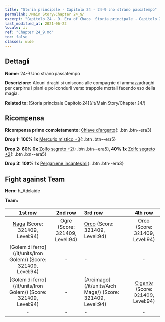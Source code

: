 ```yaml
---
title: "Storia principale - Capitolo 24 - 24-9 Uno strano passatempo"
permalink: /Main Story/Chapter 24_9/
excerpt: "Capitolo 24 - 9. Era of Chaos  Storia principale - Capitolo 24_9. 24-9 Uno strano passatempo"
last_modified_at: 2021-06-22
locale: it
ref: "Chapter 24_9.md"
toc: false
classes: wide
---
```


## Dettagli

 **Nome:** 24-9 Uno strano passatempo

 **Descrizione:** Alcuni draghi si uniscono alle compagnie di ammazzadraghi per carpirne i piani e poi condurli verso trappole mortali facendo uso della magia.

 **Related to:** [Storia principale Capitolo 24](/it/Main Story/Chapter 24/)

## Ricompensa

 **Ricompensa primo completamento:** [Chiave d'argento](/ItemsIT/con_693/){: .btn .btn--era3}

 **Drop 1:** **100% 1x** [Mercurio mistico +3](/ItemsIT/mat_84/){: .btn .btn--era5}

 **Drop 2:** **60% 0x** [Zolfo segreto +2](/ItemsIT/mat_78/){: .btn .btn--era5}, **40% 1x** [Zolfo segreto +2](/ItemsIT/mat_78/){: .btn .btn--era5}

 **Drop 3:** **100% 1x** [Pergamene incantesimi](/ItemsIT/con_694/){: .btn .btn--era3}


## Fight against Team
 **Hero:** h_Adelaide

 **Team:**


  | 1st row | 2nd row | 3rd row | 4th row |
  |:----:|:----:|:----|:----:|
  | [Naga](/it/units/Naga/) (Score: 321409, Level:94)  | [Ogre](/it/units/Ogre/) (Score: 321409, Level:94)  | [Orco](/it/units/Orc/) (Score: 321409, Level:94)  | [Orco](/it/units/Orc/) (Score: 321409, Level:94)  |
  | [Golem di ferro](/it/units/Iron Golem/) (Score: 321409, Level:94)  | - | - | - |
  | [Golem di ferro](/it/units/Iron Golem/) (Score: 321409, Level:94)  | - | [Arcimago](/it/units/Arch Mage/) (Score: 321409, Level:94)  | [Gigante](/it/units/Giant/) (Score: 321409, Level:94)  |
  | - | - | - | - |


